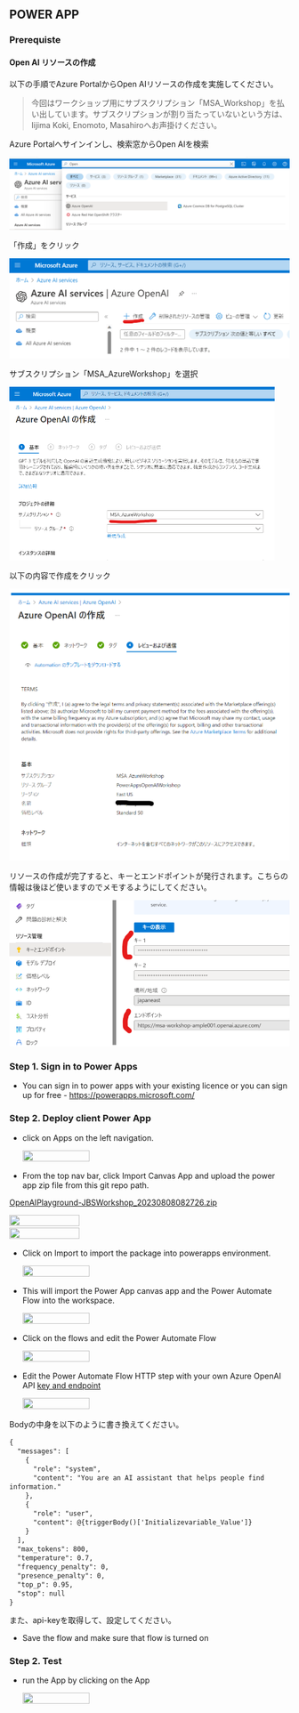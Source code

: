 
## POWER APP

### Prerequiste

#### Open AI リソースの作成

以下の手順でAzure PortalからOpen AIリソースの作成を実施してください。

> 今回はワークショップ用にサブスクリプション「MSA_Workshop」を払い出しています。サブスクリプションが割り当たっていないという方は、Iijima Koki, Enomoto, Masahiroへお声掛けください。

Azure Portalへサインインし、検索窓からOpen AIを検索

![image-20230801132908033](../../documents/media/CreateOpenAI01.png)

「作成」をクリック

![image-20230801132859779](../../documents/media/CreateOpenAI02.png)

サブスクリプション「MSA_AzureWorkshop」を選択

![image-20230801132846396](../../documents/media/CreateOpenAI03.png)

以下の内容で作成をクリック

![image-20230801133225130](../../documents/media/CreateOpenAI04.png)

リソースの作成が完了すると、キーとエンドポイントが発行されます。こちらの情報は後ほど使いますのでメモするようにしてください。

![image-20230801134534501](../../documents/media/CreateOpenAI05.png)



### Step 1. Sign in to Power Apps

- You can sign in to power apps with your existing licence or you can sign up for free - https://powerapps.microsoft.com/


### Step 2. Deploy client Power App

- click on Apps on the left navigation. 

  <img src="../../documents/media/powerapp.png" width=50% height=50%>


- From the top nav bar, click Import Canvas App and upload the power app zip file from this git repo path. 

[OpenAIPlayground-JBSWorkshop_20230808082726.zip](https://github.com/KokiIijima24/OpenAIWorkshop/blob/main/scenarios/powerapp_and_python/powerapp/OpenAIPlayground-JBSWorkshop_20230808082726.zip)

  <img src="../../documents/media/importpowerapp.png" width=50% height=50%>


  <img src="../../documents/media/importpowerappzip.png" width=50% height=50%>


- Click on Import to import the package into powerapps environment. 


  <img src="../../documents/media/importpowerappandflow.png" width=50% height=50%>


- This will import the Power App canvas app and the Power Automate Flow into the workspace. 


  <img src="../../documents/media/openaisummarizationflow.png" width=50% height=50%>


- Click on the flows and edit the Power Automate Flow

  <img src="../../documents/media/editflow.png" width=50% height=50%>


- Edit the Power Automate Flow HTTP step with your own Azure OpenAI API [key and endpoint](https://learn.microsoft.com/en-us/azure/cognitive-services/openai/quickstart?pivots=rest-api#retrieve-key-and-endpoint)


  <img src="../../documents/media/flowchangeapikey.png" width=50% height=50%>

Bodyの中身を以下のように書き換えてください。

```
{
  "messages": [
    {
      "role": "system",
      "content": "You are an AI assistant that helps people find information."
    },
    {
      "role": "user",
      "content": @{triggerBody()['Initializevariable_Value']}
    }
  ],
  "max_tokens": 800,
  "temperature": 0.7,
  "frequency_penalty": 0,
  "presence_penalty": 0,
  "top_p": 0.95,
  "stop": null
}
```

また、api-keyを取得して、設定してください。

- Save the flow and make sure that flow is turned on


### Step 2. Test

- run the App by clicking on the App

  <img src="../../documents/media/runpowerapp.png" width=50% height=50%>
